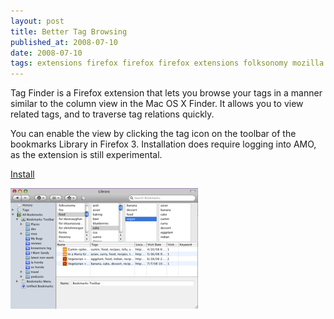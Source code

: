 ```yaml
---
layout: post
title: Better Tag Browsing
published_at: 2008-07-10
date: 2008-07-10
tags: extensions firefox firefox firefox extensions folksonomy mozilla mozilla tagging tags
---
```


Tag Finder is a Firefox extension that lets you browse your tags in a manner similar to the column view in the Mac OS X Finder. It allows you to view related tags, and to traverse tag relations quickly.

You can enable the view by clicking the tag icon on the toolbar of the bookmarks Library in Firefox 3. Installation does require logging into AMO, as the extension is still experimental.

[Install](https://addons.mozilla.org/en-US/firefox/addon/8056 "Install Tag Finder")

[![](picture-6.png)](http://autonome.files.wordpress.com/2008/07/picture-6.png)